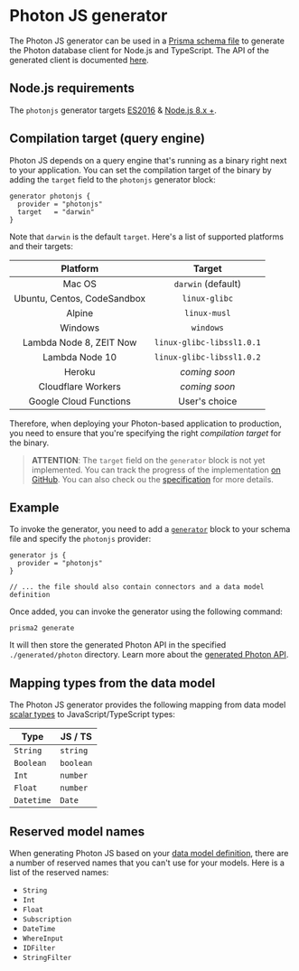 # Photon JS generator

The Photon JS generator can be used in a [Prisma schema file](../../prisma-schema-file.md) to generate the Photon database client for Node.js and TypeScript. The API of the generated client is documented [here](../../photon/api.md).

## Node.js requirements

The `photonjs` generator targets [ES2016](https://exploringjs.com/es2016-es2017/) & [Node.js 8.x +](https://nodejs.org/en/download/releases/). 

## Compilation target (query engine)

Photon JS depends on a query engine that's running as a binary right next to your application. You can set the compilation target of the binary by adding the `target` field to the `photonjs` generator block:

```prisma
generator photonjs {
  provider = "photonjs"
  target   = "darwin"
}
```

Note that `darwin` is the default `target`. Here's a list of supported platforms and their targets:

|  **Platform** | **Target** | 
| :---:  | :---: |
| Mac OS | `darwin` (default) |
| Ubuntu, Centos, CodeSandbox	  | `linux-glibc` |
| Alpine | `linux-musl` |
| Windows  | `windows` |
| Lambda Node 8, ZEIT Now | `linux-glibc-libssl1.0.1` |
| Lambda Node 10  | `linux-glibc-libssl1.0.2` |
| Heroku | _coming soon_ |
| Cloudflare Workers | _coming soon_ |
| Google Cloud Functions | User's choice |

Therefore, when deploying your Photon-based application to production, you need to ensure that you're specifying the right _compilation target_ for the binary.

> **ATTENTION**: The `target` field on the `generator` block is not yet implemented. You can track the progress of the implementation [on GitHub](https://github.com/prisma/prisma2/issues/97). You can also check ou the [specification](https://github.com/prisma/specs/tree/master/binary-workflows) for more details.

## Example

To invoke the generator, you need to add a [`generator`](../../prisma-schema-file.md#generators-optional) block to your schema file and specify the `photonjs` provider:

```prisma
generator js {
  provider = "photonjs"
}

// ... the file should also contain connectors and a data model definition
```

Once added, you can invoke the generator using the following command:

```
prisma2 generate
```

It will then store the generated Photon API in the specified `./generated/photon` directory. Learn more about the [generated Photon API](../../photon/api.md).

## Mapping types from the data model

The Photon JS generator provides the following mapping from data model [scalar types](../../data-modeling.md#scalar-types) to JavaScript/TypeScript types:

| Type     | JS / TS | 
| -------- | ------- |
| `String`   | `string`  |
| `Boolean`  | `boolean` |
| `Int`      | `number`  |
| `Float`    | `number`  |
| `Datetime` | `Date`    |

## Reserved model names

When generating Photon JS based on your [data model definition](./data-modeling.md#data-model-definition), there are a number of reserved names that you can't use for your models. Here is a list of the reserved names:

- `String`
- `Int`
- `Float`
- `Subscription`
- `DateTime`
- `WhereInput`
- `IDFilter`
- `StringFilter`

